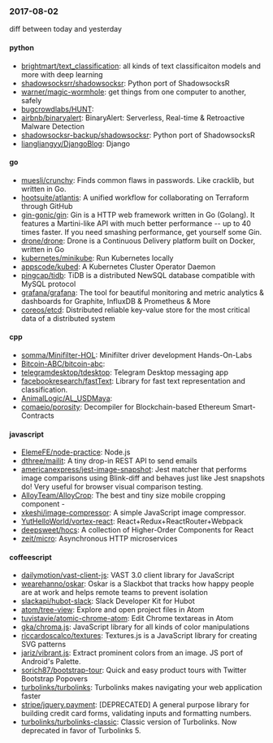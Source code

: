 ### 2017-08-02
diff between today and yesterday

#### python
* [brightmart/text_classification](https://github.com/brightmart/text_classification): all kinds of text classificaiton models and more with deep learning
* [shadowsocksrr/shadowsocksr](https://github.com/shadowsocksrr/shadowsocksr): Python port of ShadowsocksR
* [warner/magic-wormhole](https://github.com/warner/magic-wormhole): get things from one computer to another, safely
* [bugcrowdlabs/HUNT](https://github.com/bugcrowdlabs/HUNT): 
* [airbnb/binaryalert](https://github.com/airbnb/binaryalert): BinaryAlert: Serverless, Real-time & Retroactive Malware Detection
* [shadowsocksr-backup/shadowsocksr](https://github.com/shadowsocksr-backup/shadowsocksr): Python port of ShadowsocksR
* [liangliangyy/DjangoBlog](https://github.com/liangliangyy/DjangoBlog): Django

#### go
* [muesli/crunchy](https://github.com/muesli/crunchy): Finds common flaws in passwords. Like cracklib, but written in Go.
* [hootsuite/atlantis](https://github.com/hootsuite/atlantis): A unified workflow for collaborating on Terraform through GitHub
* [gin-gonic/gin](https://github.com/gin-gonic/gin): Gin is a HTTP web framework written in Go (Golang). It features a Martini-like API with much better performance -- up to 40 times faster. If you need smashing performance, get yourself some Gin.
* [drone/drone](https://github.com/drone/drone): Drone is a Continuous Delivery platform built on Docker, written in Go
* [kubernetes/minikube](https://github.com/kubernetes/minikube): Run Kubernetes locally
* [appscode/kubed](https://github.com/appscode/kubed):  A Kubernetes Cluster Operator Daemon
* [pingcap/tidb](https://github.com/pingcap/tidb): TiDB is a distributed NewSQL database compatible with MySQL protocol
* [grafana/grafana](https://github.com/grafana/grafana): The tool for beautiful monitoring and metric analytics & dashboards for Graphite, InfluxDB & Prometheus & More
* [coreos/etcd](https://github.com/coreos/etcd): Distributed reliable key-value store for the most critical data of a distributed system

#### cpp
* [somma/Minifilter-HOL](https://github.com/somma/Minifilter-HOL): Minifilter driver development Hands-On-Labs
* [Bitcoin-ABC/bitcoin-abc](https://github.com/Bitcoin-ABC/bitcoin-abc): 
* [telegramdesktop/tdesktop](https://github.com/telegramdesktop/tdesktop): Telegram Desktop messaging app
* [facebookresearch/fastText](https://github.com/facebookresearch/fastText): Library for fast text representation and classification.
* [AnimalLogic/AL_USDMaya](https://github.com/AnimalLogic/AL_USDMaya): 
* [comaeio/porosity](https://github.com/comaeio/porosity): Decompiler for Blockchain-based Ethereum Smart-Contracts

#### javascript
* [ElemeFE/node-practice](https://github.com/ElemeFE/node-practice): Node.js 
* [dthree/mailit](https://github.com/dthree/mailit): A tiny drop-in REST API to send emails
* [americanexpress/jest-image-snapshot](https://github.com/americanexpress/jest-image-snapshot): Jest matcher that performs image comparisons using Blink-diff and behaves just like Jest snapshots do! Very useful for browser visual comparison testing.
* [AlloyTeam/AlloyCrop](https://github.com/AlloyTeam/AlloyCrop): The best and tiny size mobile cropping component - 
* [xkeshi/image-compressor](https://github.com/xkeshi/image-compressor): A simple JavaScript image compressor.
* [YutHelloWorld/vortex-react](https://github.com/YutHelloWorld/vortex-react):  React+Redux+ReactRouter+Webpack 
* [deepsweet/hocs](https://github.com/deepsweet/hocs):  A collection of Higher-Order Components for React
* [zeit/micro](https://github.com/zeit/micro): Asynchronous HTTP microservices

#### coffeescript
* [dailymotion/vast-client-js](https://github.com/dailymotion/vast-client-js): VAST 3.0 client library for JavaScript
* [wearehanno/oskar](https://github.com/wearehanno/oskar): Oskar is a Slackbot that tracks how happy people are at work and helps remote teams to prevent isolation
* [slackapi/hubot-slack](https://github.com/slackapi/hubot-slack): Slack Developer Kit for Hubot
* [atom/tree-view](https://github.com/atom/tree-view): Explore and open project files in Atom
* [tuvistavie/atomic-chrome-atom](https://github.com/tuvistavie/atomic-chrome-atom): Edit Chrome textareas in Atom
* [gka/chroma.js](https://github.com/gka/chroma.js): JavaScript library for all kinds of color manipulations
* [riccardoscalco/textures](https://github.com/riccardoscalco/textures): Textures.js is a JavaScript library for creating SVG patterns
* [jariz/vibrant.js](https://github.com/jariz/vibrant.js): Extract prominent colors from an image. JS port of Android's Palette.
* [sorich87/bootstrap-tour](https://github.com/sorich87/bootstrap-tour): Quick and easy product tours with Twitter Bootstrap Popovers
* [turbolinks/turbolinks](https://github.com/turbolinks/turbolinks): Turbolinks makes navigating your web application faster
* [stripe/jquery.payment](https://github.com/stripe/jquery.payment): [DEPRECATED] A general purpose library for building credit card forms, validating inputs and formatting numbers.
* [turbolinks/turbolinks-classic](https://github.com/turbolinks/turbolinks-classic): Classic version of Turbolinks. Now deprecated in favor of Turbolinks 5.
